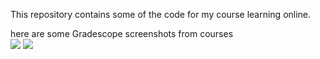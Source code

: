 This repository contains some of the code for my course learning online.

here are some Gradescope screenshots from courses                
![](https://github.com/sharegamer/Course-Code-Collection/tree/master/img/1.png)
![](https://github.com/sharegamer/Course-Code-Collection/tree/master/img/2.png)

